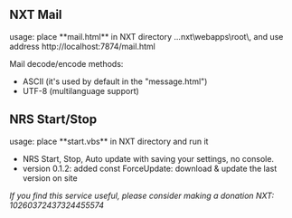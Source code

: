 NXT Mail
--------
<p>usage: place **mail.html** in NXT directory ...nxt\webapps\root\, and use address http://localhost:7874/mail.html<p>

Mail decode/encode methods:
* ASCII (it's used by default in the "message.html")
* UTF-8 (multilanguage support)




NRS Start/Stop
--------------
<p>usage: place **start.vbs** in NXT directory and run it<p>

* NRS Start, Stop, Auto update with saving your settings, no console.
* version 0.1.2: added const ForceUpdate: download & update the last version on site


*If you find this service useful, please consider making a donation NXT: 10260372437324455574*
